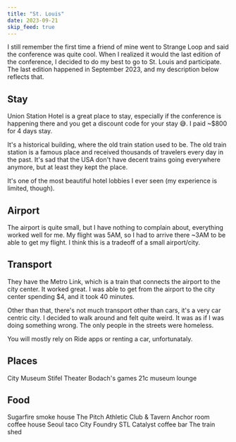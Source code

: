 ```yaml
---
title: "St. Louis"
date: 2023-09-21
skip_feed: true
---
```


I still remember the first time a friend of mine went to Strange Loop and said
the conference was quite cool. When I realized it would the last edition of the
conference, I decided to do my best to go to St. Louis and participate. The last
edition happened in September 2023, and my description below reflects that.

## Stay

Union Station Hotel is a great place to stay, especially if the conference is
happening there and you get a discount code for your stay 😅. I paid ~$800 for
4 days stay.

It's a historical building, where the old train station used to be. The old
train station is a famous place and received thousands of travelers every day
in the past. It's sad that the USA don't have decent trains going everywhere
anymore, but at least they kept the place.

It's one of the most beautiful hotel lobbies I ever seen (my experience is
limited, though).

## Airport

The airport is quite small, but I have nothing to complain about, everything
worked well for me. My flight was 5AM, so I had to arrive there ~3AM to be able
to get my flight. I think this is a tradeoff of a small airport/city.

## Transport

They have the Metro Link, which is a train that connects the airport to the
city center. It worked great. I was able to get from the airport to the city
center spending $4, and it took 40 minutes.

Other than that, there's not much transport other than cars, it's a very car
centric city. I decided to walk around and felt quite weird. It was as if I was
doing something wrong. The only people in the streets were homeless.

You will mostly rely on Ride apps or renting a car, unfortunataly.

## Places

City Museum
Stifel Theater
Bodach's games
21c museum lounge

## Food

Sugarfire smoke house
The Pitch Athletic Club & Tavern
Anchor room coffee house
Seoul taco
City Foundry STL
Catalyst coffee bar
The train shed

